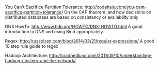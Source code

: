 You Can't Sacrifice Partition Tolerance: http://codahale.com/you-cant-sacrifice-partition-tolerance/
On the CAP theorem, and how decisions on distributed databases are based on consistency or availability only

DNS HowTo: http://www.tldp.org/HOWTO/DNS-HOWTO.html
A good introduction to DNS and using Bind appropriately.

Regex: http://russolsen.com/blog/2014/03/21/regular-expressions/
A good 10 step rule guide to regex

Hadoop Architecture: http://bradhedlund.com/2011/09/10/understanding-hadoop-clusters-and-the-network/

